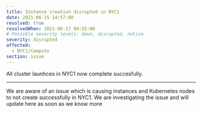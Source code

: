 ```yaml
---
title: Instance creation disrupted in NYC1
date: 2021-06-15 14:57:00
resolved: true
resolvedWhen: 2021-06-17 09:55:00
# Possible severity levels: down, disrupted, notice
severity: disrupted
affected:
  - NYC1/Compute
section: issue
---
```

All cluster launhces in NYC1 now complete succesfully.

---

We are aware of an issue which is causing instances and Kubernetes nodes to not create successfully in NYC1. We are investigating the issue and will update here as soon as we know more

